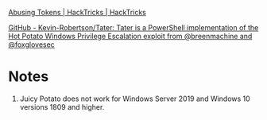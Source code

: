 
[Abusing Tokens | HackTricks | HackTricks](https://book.hacktricks.xyz/windows-hardening/windows-local-privilege-escalation/privilege-escalation-abusing-tokens)

[GitHub - Kevin-Robertson/Tater: Tater is a PowerShell implementation of the Hot Potato Windows Privilege Escalation exploit from @breenmachine and @foxglovesec](https://github.com/Kevin-Robertson/Tater)


# Notes

1.  Juicy Potato does not work for Windows Server 2019 and Windows 10 versions 1809 and higher.
